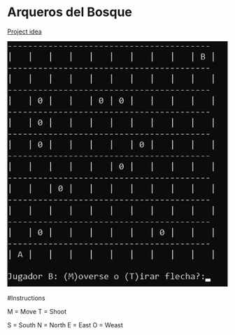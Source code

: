 # Arqueros del Bosque
[Project idea](https://github.com/system32uwu/ArquerosDelBosque/blob/master/Challenge.pdf)

![](https://raw.githubusercontent.com/system32uwu/ArquerosDelBosque/master/screenshot.png)

#Instructions

M = Move
T = Shoot

S = South
N = North
E = East
O = Weast
